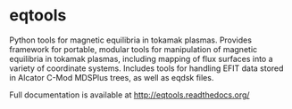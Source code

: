 eqtools
=======

Python tools for magnetic equilibria in tokamak plasmas.  Provides framework for portable, modular tools for manipulation of magnetic equilibria in tokamak plasmas, including mapping of flux surfaces into a variety of coordinate systems.  Includes tools for handling EFIT data stored in Alcator C-Mod MDSPlus trees, as well as eqdsk files.

Full documentation is available at http://eqtools.readthedocs.org/